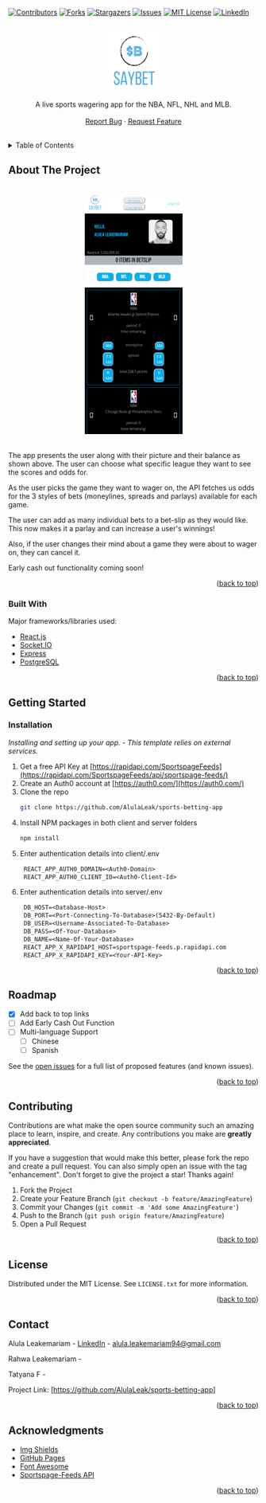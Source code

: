 <div id="top"></div>

[![Contributors][contributors-shield]][contributors-url]
[![Forks][forks-shield]][forks-url]
[![Stargazers][stars-shield]][stars-url]
[![Issues][issues-shield]][issues-url]
[![MIT License][license-shield]][license-url]
[![LinkedIn][linkedin-shield]][linkedin-url]

<!-- PROJECT LOGO -->
<br />
<div align="center">
  <a href="./client/public/SayBet-logo.png">
    <img src="./client/public/SayBet-logo.png" alt="Logo" width="120" height="120">
  </a>

  <p align="center">
    A live sports wagering app for the NBA, NFL, NHL and MLB.
    <br />
    <br />
    <a href="https://github.com/AlulaLeak/sports-betting-app/issues">Report Bug</a>
     · 
    <a href="https://github.com/AlulaLeak/sports-betting-app/issues">Request Feature</a>
  </p>
</div>
    <br />

<!-- TABLE OF CONTENTS -->
<details>
  <summary>Table of Contents</summary>
  <ol>
    <li>
      <a href="#about-the-project">About The Project</a>
      <ul>
        <li><a href="#built-with">Built With</a></li>
      </ul>
    </li>
    <li>
      <a href="#getting-started">Getting Started</a>
      <ul>
        <li><a href="#installation">Installation</a></li>
      </ul>
    </li>
    <li><a href="#usage">Usage</a></li>
    <li><a href="#roadmap">Roadmap</a></li>
    <li><a href="#contributing">Contributing</a></li>
    <li><a href="#license">License</a></li>
    <li><a href="#contact">Contact</a></li>
    <li><a href="#acknowledgments">Acknowledgments</a></li>
  </ol>
</details>

<!-- ABOUT THE PROJECT -->

## About The Project

<div align="center">
    <br />
  <a href="./client/public/saybet-live-games-page.png">
    <img src="./client/public/saybet-live-games-page.png" alt="Logo" width="197" height="483">
  </a>
  </div>
    <br />

The app presents the user along with their picture and their balance as shown above. The user can choose what specific league they want to see the scores and odds for.

As the user picks the game they want to wager on, the API fetches us odds for the 3 styles of bets (moneylines, spreads and parlays) available for each game.

The user can add as many individual bets to a bet-slip as they would like. This now makes it a parlay and can increase a user's winnings!

Also, if the user changes their mind about a game they were about to wager on, they can cancel it.

Early cash out functionality coming soon!

<p align="right">(<a href="#top">back to top</a>)</p>

### Built With

Major frameworks/libraries used:

- [React.js](https://reactjs.org/)
- [Socket.IO](https://socket.io/)
- [Express](https://expressjs.com/)
- [PostgreSQL](https://www.postgresql.org/)

<p align="right">(<a href="#top">back to top</a>)</p>

<!-- GETTING STARTED -->

## Getting Started

### Installation

_Installing and setting up your app. - This template relies on external services._

1. Get a free API Key at [https://rapidapi.com/SportspageFeeds](https://rapidapi.com/SportspageFeeds/api/sportspage-feeds/)
2. Create an Auth0 account at [https://auth0.com/](https://auth0.com/)
3. Clone the repo
   ```sh
   git clone https://github.com/AlulaLeak/sports-betting-app
   ```
4. Install NPM packages in both client and server folders
   ```sh
   npm install
   ```
5. Enter authentication details into client/.env
   ```
    REACT_APP_AUTH0_DOMAIN=<Auth0-Domain>
    REACT_APP_AUTH0_CLIENT_ID=<Auth0-Client-Id>
   ```
6. Enter authentication details into server/.env
   ```
    DB_HOST=<Database-Host>
    DB_PORT=<Port-Connecting-To-Database>(5432-By-Default)
    DB_USER=<Username-Associated-To-Database>
    DB_PASS=<Of-Your-Database>
    DB_NAME=<Name-Of-Your-Database>
    REACT_APP_X_RAPIDAPI_HOST=sportspage-feeds.p.rapidapi.com
    REACT_APP_X_RAPIDAPI_KEY=<Your-API-Key>
   ```

<p align="right">(<a href="#top">back to top</a>)</p>

<!-- ROADMAP -->

## Roadmap

- [x] Add back to top links
- [ ] Add Early Cash Out Function
- [ ] Multi-language Support
  - [ ] Chinese
  - [ ] Spanish

See the [open issues]("https://github.com/AlulaLeak/sports-betting-app"/issues) for a full list of proposed features (and known issues).

<p align="right">(<a href="#top">back to top</a>)</p>

<!-- CONTRIBUTING -->

## Contributing

Contributions are what make the open source community such an amazing place to learn, inspire, and create. Any contributions you make are **greatly appreciated**.

If you have a suggestion that would make this better, please fork the repo and create a pull request. You can also simply open an issue with the tag "enhancement".
Don't forget to give the project a star! Thanks again!

1. Fork the Project
2. Create your Feature Branch (`git checkout -b feature/AmazingFeature`)
3. Commit your Changes (`git commit -m 'Add some AmazingFeature'`)
4. Push to the Branch (`git push origin feature/AmazingFeature`)
5. Open a Pull Request

<p align="right">(<a href="#top">back to top</a>)</p>

<!-- LICENSE -->

## License

Distributed under the MIT License. See `LICENSE.txt` for more information.

<p align="right">(<a href="#top">back to top</a>)</p>

<!-- CONTACT -->

## Contact

Alula Leakemariam - [LinkedIn](https://www.linkedin.com/in/alula-leakemariam-903059233/) - alula.leakemariam94@gmail.com

Rahwa Leakemariam -

Tatyana F -

Project Link: [https://github.com/AlulaLeak/sports-betting-app]

<p align="right">(<a href="#top">back to top</a>)</p>

<!-- ACKNOWLEDGMENTS -->

## Acknowledgments

- [Img Shields](https://shields.io)
- [GitHub Pages](https://pages.github.com)
- [Font Awesome](https://fontawesome.com)
- [Sportspage-Feeds API](https://rapidapi.com/SportspageFeeds/api/sportspage-feeds/)

<p align="right">(<a href="#top">back to top</a>)</p>

<!-- MARKDOWN LINKS & IMAGES -->
<!-- https://www.markdownguide.org/basic-syntax/#reference-style-links -->

[contributors-shield]: https://img.shields.io/github/contributors/AlulaLeak/sports-betting-app.svg?style=for-the-badge
[contributors-url]: https://github.com/AlulaLeak/sports-betting-app/graphs/contributors
[forks-shield]: https://img.shields.io/github/forks/AlulaLeak/sports-betting-app.svg?style=for-the-badge
[forks-url]: https://github.com/AlulaLeak/sports-betting-app/network/members
[stars-shield]: https://img.shields.io/github/stars/AlulaLeak/sports-betting-app.svg?style=for-the-badge
[stars-url]: https://github.com/AlulaLeak/sports-betting-app/stargazers
[issues-shield]: https://img.shields.io/github/issues/AlulaLeak/sports-betting-app.svg?style=for-the-badge
[issues-url]: https://github.com/AlulaLeak/sports-betting-app/issues
[license-shield]: https://img.shields.io/github/license/AlulaLeak/sports-betting-app.svg?style=for-the-badge
[license-url]: https://github.com/AlulaLeak/sports-betting-app/tree/master/LICENSE.txt
[linkedin-shield]: https://img.shields.io/badge/-LinkedIn-black.svg?style=for-the-badge&logo=linkedin&colorB=555
[linkedin-url]: https://www.linkedin.com/in/alula-leakemariam-903059233/
[product-screenshot]: images/screenshot.png
